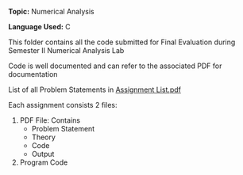 <p><strong>Topic:</strong> Numerical Analysis</p>
<p><strong>Language Used:</strong> C</p>
<p>This folder contains all the code submitted for Final Evaluation during Semester II Numerical Analysis Lab</p>
<p>Code is well documented and can refer to the associated PDF for documentation</p>
<p>List of all Problem Statements in <a href="Numerical Analysis/Assignment List.pdf">Assignment List.pdf</a><p>
<p>Each assignment consists 2 files:</p>
<ol>
  <li>PDF File: Contains 
      <ul>
        <li>Problem Statement</li>
        <li>Theory</li>
        <li>Code</li>
        <li>Output</li>
      </ul>
  </li>
  <li>Program Code</li>
</ol>
